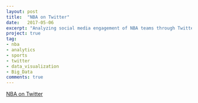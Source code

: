 ```yaml
---
layout: post
title:  "NBA on Twitter"
date:   2017-05-06
excerpt: "Analyzing social media engagement of NBA teams through Twitter Mentions."
project: true
tag:
- nba 
- analytics
- sports
- twitter
- data_visualization
- Big_Data
comments: true
---
```


[NBA on Twitter](https://www.dannguyen.me/NBA-On-Twitter/)




